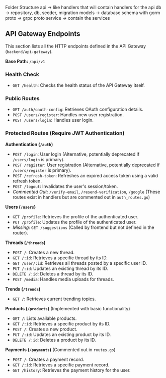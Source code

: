 Folder Structure 
api -> like handlers that will contain handlers for the api
db -> repository, db, seeder, migration
models -> database schema with gorm
proto -> grpc proto
service -> contain the services

## API Gateway Endpoints

This section lists all the HTTP endpoints defined in the API Gateway (`backend/api-gateway`).

**Base Path:** `/api/v1`

### Health Check

*   `GET /health`: Checks the health status of the API Gateway itself.

### Public Routes

*   `GET /auth/oauth-config`: Retrieves OAuth configuration details.
*   `POST /users/register`: Handles new user registration.
*   `POST /users/login`: Handles user login.

### Protected Routes (Require JWT Authentication)

**Authentication (`/auth`)**

*   `POST /login`: User login (Alternative, potentially deprecated if `/users/login` is primary).
*   `POST /register`: User registration (Alternative, potentially deprecated if `/users/register` is primary).
*   `POST /refresh-token`: Refreshes an expired access token using a valid refresh token.
*   `POST /logout`: Invalidates the user's session/token.
*   *Commented Out:* `/verify-email`, `/resend-verification`, `/google` (These routes exist in handlers but are commented out in `auth_routes.go`)

**Users (`/users`)**

*   `GET /profile`: Retrieves the profile of the authenticated user.
*   `PUT /profile`: Updates the profile of the authenticated user.
*   *Missing:* `GET /suggestions` (Called by frontend but not defined in the router).

**Threads (`/threads`)**

*   `POST /`: Creates a new thread.
*   `GET /:id`: Retrieves a specific thread by its ID.
*   `GET /user/:id`: Retrieves all threads posted by a specific user ID.
*   `PUT /:id`: Updates an existing thread by its ID.
*   `DELETE /:id`: Deletes a thread by its ID.
*   `POST /media`: Handles media uploads for threads.

**Trends (`/trends`)**

*   `GET /`: Retrieves current trending topics.

**Products (`/products`)** (Implemented with basic functionality)

*   `GET /`: Lists available products.
*   `GET /:id`: Retrieves a specific product by its ID.
*   `POST /`: Creates a new product.
*   `PUT /:id`: Updates an existing product by its ID.
*   `DELETE /:id`: Deletes a product by its ID.

**Payments (`/payments`)** (Commented out in `routes.go`)

*   `POST /`: Creates a payment record.
*   `GET /:id`: Retrieves a specific payment record.
*   `GET /history`: Retrieves the payment history for the user.